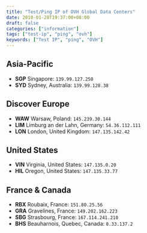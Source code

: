 ```yaml
---
title: "Test/Ping IP of OVH Global Data Centers"
date: 2018-01-28T19:37:00+08:00
draft: false
categories: ["information"]
tags: ["test-ip", "ping", "ovh"]
keywords: ["Test IP", "ping", "OVH"]
---
```


## Asia-Pacific

 - **SGP** Singapore: `139.99.127.250`
 - **SYD** Sydney, Australia: `139.99.128.38`

## Discover Europe

 - **WAW** Warsaw, Poland: `145.239.30.144`
 - **LIM** Limburg an der Lahn, Germany: `54.36.112.111`
 - **LON** London, United Kingdom: `147.135.142.42`

<!--more-->
## United States

 - **VIN** Virginia, United States: `147.135.0.20`
 - **HIL** Oregon, United States: `147.135.33.77`

## France & Canada

 - **RBX** Roubaix, France: `151.80.25.56`
 - **GRA** Gravelines, France: `149.202.162.223`
 - **SBG** Strasbourg, France: `167.114.241.210`
 - **BHS** Beauharnois, Quebec, Canada: `8.33.137.2`
